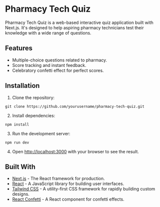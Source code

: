 # Pharmacy Tech Quiz

Pharmacy Tech Quiz is a web-based interactive quiz application built with Next.js. It's designed to help aspiring pharmacy technicians test their knowledge with a wide range of questions.

## Features

- Multiple-choice questions related to pharmacy.
- Score tracking and instant feedback.
- Celebratory confetti effect for perfect scores.

## Installation

1. Clone the repository:
```
git clone https://github.com/yourusername/pharmacy-tech-quiz.git
```
2. Install dependencies:
```
npm install
``` 
3. Run the development server:
```
npm run dev
```
4. Open [http://localhost:3000](http://localhost:3000) with your browser to see the result.

## Built With

- [Next.js](https://nextjs.org/) - The React framework for production.
- [React](https://reactjs.org/) - A JavaScript library for building user interfaces.
- [Tailwind CSS](https://tailwindcss.com/) - A utility-first CSS framework for rapidly building custom designs.
- [React Confetti](https://www.npmjs.com/package/react-confetti) - A React component for confetti effects.


